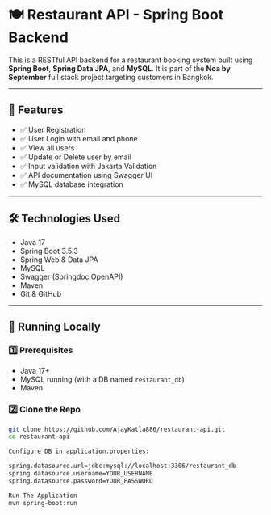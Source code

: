 # 🍽️ Restaurant API - Spring Boot Backend

This is a RESTful API backend for a restaurant booking system built using **Spring Boot**, **Spring Data JPA**, and **MySQL**. It is part of the **Noa by September** full stack project targeting customers in Bangkok.

---

## 🔧 Features

- ✅ User Registration
- ✅ User Login with email and phone
- ✅ View all users
- ✅ Update or Delete user by email
- ✅ Input validation with Jakarta Validation
- ✅ API documentation using Swagger UI
- ✅ MySQL database integration

---

## 🛠️ Technologies Used

- Java 17
- Spring Boot 3.5.3
- Spring Web & Data JPA
- MySQL
- Swagger (Springdoc OpenAPI)
- Maven
- Git & GitHub

---

## 🧪 Running Locally

### 1️⃣ Prerequisites

- Java 17+
- MySQL running (with a DB named `restaurant_db`)
- Maven

### 2️⃣ Clone the Repo

```bash
git clone https://github.com/AjayKatla886/restaurant-api.git
cd restaurant-api

Configure DB in application.properties:

spring.datasource.url=jdbc:mysql://localhost:3306/restaurant_db
spring.datasource.username=YOUR_USERNAME
spring.datasource.password=YOUR_PASSWORD

Run The Application
mvn spring-boot:run
